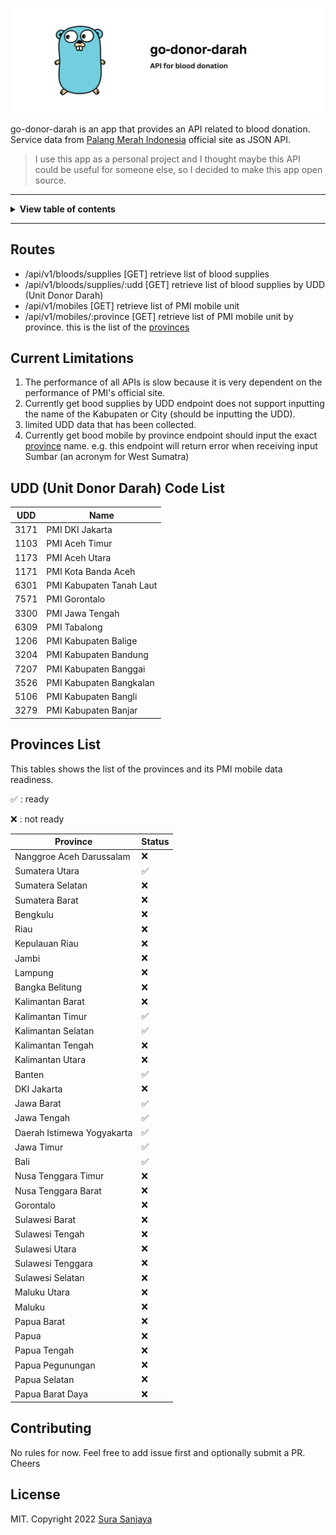 <!-- markdownlint-disable MD014 MD024 MD026 MD033 MD036 MD041 -->

<div align='center'>

![go-donor-darah](./header.png)

</div>

go-donor-darah is an app that provides an API related to blood donation. Service data from [Palang Merah Indonesia](https://ayodonor.pmi.or.id) official site as JSON API.

> I use this app as a personal project and I thought maybe this API could be useful for someone else, so I decided to make this app open source.

---

<details>
<summary><b>View table of contents</b></summary><br/>

- [Routes](#routes)
- [Current Limitations](#current-limitations)
- [UDD (Unit Donor Darah) Code List](#udd-unit-donor-darah-code-list)
- [Province List](#provinces-list)
- [Contributing](#contributing)
- [License](#license)
</details>

---

## Routes
- /api/v1/bloods/supplies [GET] retrieve list of blood supplies
- /api/v1/bloods/supplies/:udd [GET] retrieve list of blood supplies by UDD (Unit Donor Darah)
- /api/v1/mobiles [GET] retrieve list of PMI mobile unit
- /api/v1/mobiles/:province [GET] retrieve list of PMI mobile unit by province. this is the list of the [provinces](#provinces-list) 

## Current Limitations
1. The performance of all APIs is slow because it is very dependent on the performance of PMI's official site.
2. Currently get bood supplies by UDD endpoint does not support inputting the name of the Kabupaten or City (should be inputting the UDD). 
3. limited UDD data that has been collected.
4. Currently get bood mobile by province endpoint should input the exact [province](#provinces-list) name. e.g. this endpoint will return error when receiving input Sumbar (an acronym for West Sumatra)

## UDD (Unit Donor Darah) Code List
| UDD                             | Name                                |
| ------------------------------- | ----------------------------------- |
| 3171                            | PMI DKI Jakarta                     |
| 1103                            | PMI Aceh Timur                      |
| 1173                            | PMI Aceh Utara                      |
| 1171                            | PMI Kota Banda Aceh                 |
| 6301                            | PMI Kabupaten Tanah Laut            |
| 7571                            | PMI Gorontalo                       |
| 3300                            | PMI Jawa Tengah                     |
| 6309                            | PMI Tabalong                        |
| 1206                            | PMI Kabupaten Balige                |
| 3204                            | PMI Kabupaten Bandung               |
| 7207                            | PMI Kabupaten Banggai               |
| 3526                            | PMI Kabupaten Bangkalan             |
| 5106                            | PMI Kabupaten Bangli                |
| 3279                            | PMI Kabupaten Banjar                |

## Provinces List

This tables shows the list of the provinces and its PMI mobile data readiness.

:white_check_mark: : ready

:x: : not ready

| Province                        | Status                              |
| ------------------------------- | ----------------------------------- |
| Nanggroe Aceh Darussalam        | :x:                                 |
| Sumatera Utara                  | :white_check_mark:                  |
| Sumatera Selatan                | :x:                                 |
| Sumatera Barat                  | :x:                                 |
| Bengkulu                        | :x:                                 |
| Riau                            | :x:                                 |
| Kepulauan Riau                  | :x:                                 |
| Jambi                           | :x:                                 |
| Lampung                         | :x:                                 |
| Bangka Belitung                 | :x:                                 |
| Kalimantan Barat                | :x:                                 |
| Kalimantan Timur                | :white_check_mark:                  |
| Kalimantan Selatan              | :white_check_mark:                  |
| Kalimantan Tengah               | :x:                                 |
| Kalimantan Utara                | :x:                                 |
| Banten                          | :white_check_mark:                  |
| DKI Jakarta                     | :x:                                 |
| Jawa Barat                      | :white_check_mark:                  |
| Jawa Tengah                     | :white_check_mark:                  |
| Daerah Istimewa Yogyakarta      | :white_check_mark:                  |
| Jawa Timur                      | :white_check_mark:                  |
| Bali                            | :white_check_mark:                  |
| Nusa Tenggara Timur             | :x:                                 |
| Nusa Tenggara Barat             | :x:                                 |
| Gorontalo                       | :x:                                 |
| Sulawesi Barat                  | :x:                                 |
| Sulawesi Tengah                 | :x:                                 |
| Sulawesi Utara                  | :x:                                 |
| Sulawesi Tenggara               | :x:                                 |
| Sulawesi Selatan                | :x:                                 |
| Maluku Utara                    | :x:                                 |
| Maluku                          | :x:                                 |
| Papua Barat                     | :x:                                 |
| Papua                           | :x:                                 |
| Papua Tengah                    | :x:                                 |
| Papua Pegunungan                | :x:                                 |
| Papua Selatan                   | :x:                                 |
| Papua Barat Daya                | :x:                                 |

## Contributing

No rules for now. Feel free to add issue first and optionally submit a PR. Cheers

## License

MIT. Copyright 2022 [Sura Sanjaya](./LICENSE)